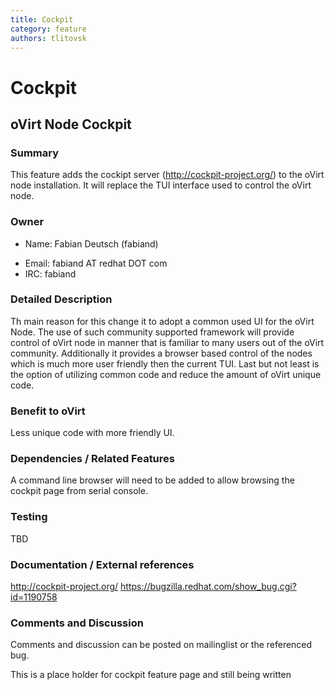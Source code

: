 ```yaml
---
title: Cockpit
category: feature
authors: tlitovsk
---
```


# Cockpit

## oVirt Node Cockpit

### Summary

This feature adds the cockipt server (http://cockpit-project.org/) to the oVirt node installation.
It will replace the TUI interface used to control the oVirt node.

### Owner

*   Name: Fabian Deutsch (fabiand)

<!-- -->

*   Email: fabiand AT redhat DOT com
*   IRC: fabiand

### Detailed Description

Th main reason for this change it to adopt a common used UI for the oVirt Node.
The use of such community supported framework will provide control of oVirt node in manner that is familiar to many users out of the oVirt community.
Additionally it provides a browser based control of the nodes which is much more user friendly then the current TUI.
Last but not least is the option of utilizing common code and reduce the amount of oVirt unique code.

### Benefit to oVirt

Less unique code with more friendly UI.

### Dependencies / Related Features

A command line browser will need to be added to allow browsing the cockpit page from serial console.

### Testing

TBD

### Documentation / External references

<http://cockpit-project.org/>
<https://bugzilla.redhat.com/show_bug.cgi?id=1190758>

### Comments and Discussion

Comments and discussion can be posted on mailinglist or the referenced bug.

This is a place holder for cockpit feature page and still being written

